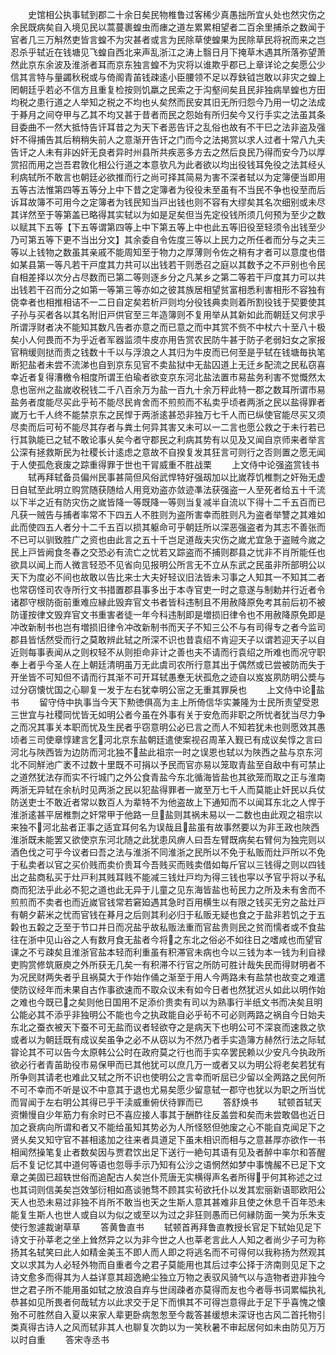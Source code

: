 <!-- { "loadSidebar": true } -->
　　史馆相公执事轼到郡二十余日矣民物椎鲁过客稀少真愚拙所宜乆处也然灾伤之余民既病矣自入境见民以蒿蔓裹蝗虫而瘗之道左累累相望者二百余里捕杀之数闻于官者几三万斛然吏皆言蝗不为灾甚者或言为民除草使蝗果为民除草民将祝而来之岂忍杀乎轼近在钱塘见飞蝗自西北来声乱浙江之涛上翳日月下掩草木遇其所落弥望萧然此京东余波及淮浙者耳而京东独言蝗不为灾将以谁欺乎郡已上章详论之矣愿公少信其言特与量蠲秋税或与倚阁青苖钱疎逺小臣腰领不足以荐鈇钺岂敢以非灾之蝗上罔朝廷乎若必不信方且重复检按则饥羸之民索之于沟壑间矣且民非独病旱蝗也方田均税之患行道之人举知之税之不均也乆矣然而民安其旧无所归怨今乃用一切之法成于朞月之间夺甲与乙其不均又甚于昔者而民之怨始有所归矣今又行手实之法虽其条目委曲不一然大抵恃告讦耳昔之为天下者恶告讦之乱俗也故有不干巳之法非盗及强奸不得捕告其后稍稍失前人之意渐开告讦之门而今之法掲赏以求人过者十常八九夫告讦之人未有非凶奸无良者异时州县所共疾恶多方去之然后良民乃得而安今乃以厚赏招而用之岂吾君敦化相公行道之本意欤凡为此者欲以均出役钱耳免役之法其经乆利病轼所不敢言也朝廷必欲推而行之尚可择其简易为害不深者轼以为定簿便当即用五等古法惟第四等五等分上中下昔之定簿者为役役未至虽有不当民不争也役至而后诉耳故簿不可用今之定簿者为钱民知当戸出钱也则不容有大缪矣其名次细别或未尽其详然至于等第盖已略得其实轼以为如是足矣但当先定役钱所须几何预为至少之数以赋其下五等【下五等谓第四等上中下第五等上中也此五等旧役至轻须令出钱至少乃可第五等下更不当出分文】其余委自令佐度三等以上民力之所任者而分与之夫三等以上钱物之数虽其亲戚不能周知至于物力之厚薄则令佐之稍有才者可以意度也借如某县第一等凡若干戸度其力共可以出钱若干则悉召之庭以其数予之不戸别也令民自相差择以次分占尽数而已第二等则逐乡分之凡某乡之第二等若干戸度其力可以共出钱若干召而分之如第一等第三等亦如之彼其族居相望贫富相悉利害相形不容独有侥幸者也相推相诘不一二日自定矣若析戸则均分役钱典卖则着所割役钱于契要使其子孙与买者各以其名附旧戸供官至三年造簿则不复用举从其新如此而朝廷又何求乎所谓浮财者决不能知其数凡告者亦意之而已意之而中其赏不赀不中杖六十至八十极矣小人何畏而不为乎近者军器监须牛皮亦用告赏农民防牛甚于防子老弱妇女之家报官稍缓则挞而责之钱数十千以与浮浪之人其归为牛皮而已何至是乎轼在钱塘毎执笔断犯盐者未尝不流涕也自到京东见官不卖盐狱中无盐囚道上无迁乡配流之民私窃喜幸近者复得漕檄令相度所谓王伯瑜者欲变京东河北盐法置市易盐务利害不觉慨然太息也宻州之盐嵗收税钱二千八百余万为盐一百九十余万秤此特一郡之数耳所谓市易盐务者度能尽买此乎茍不能尽民肯舍而不煎煎而不私卖乎顷者两浙之民以盐得罪者嵗万七千人终不能禁京东之民悍于两浙逺甚恐非独万七千人而已纵使官能尽买又须尽卖而后可茍不能尽其存者与粪土何异其害又未可以一二言也愿公救之于未行若已行其孰能已之轼不敢论事乆矣今者守郡民之利病其势有以见及又闻自京师来者举言公深有拯救斯民为社稷长计逺虑之意故不自揆复发其狂言可则行之否则置之愿无闻于人使孤危衰废之踪重得罪于世也干冐威重不胜战栗
　　上文侍中论强盗赏钱书
　　轼再拜轼备员偏州民事甚简但风俗武悍特好强刼加以比嵗荐饥椎剽之奸殆无虚日自轼至此明立购赏随获随给人用竞劝盗亦敛迹凖法获强盗一人至死者给五十千流以下半之近有防灾伤之嵗皆降一等既降一等则当复减半自流以下得十二千五百而已凡获一贼告与捕者率常不下四五人不胜则为盗所害幸而胜则凡为盗者举讐之其难如此而使四五人者分十二千五百以损其躯命可乎朝廷所以深恶强盗者为其志不善张而不已可以驯致胜广之资也由此言之五十千岂足道哉夫灾伤之嵗尤宜急于盗贼今嵗之民上戸皆阙食冬春之交恐必有流亡之忧若又踪盗而不捕则郡县之忧非不肖所能任也欲具以闻上而人微言轻恐不见省向见报明公所言无不立从东武之民虽非所部明公以天下为度必不间也故敢以告比来士大夫好轻议旧法皆未习事之人知其一不知其二者也常窃怪司农寺所行文书措置郡县事多出于本寺官吏一时之意遂与制勅并行近者令诸郡守根防衙前重难应縁此毁弃官文书者皆科违制且不用赦降原免考其前后初不被防谨按律文毁弃官文书重害者徒一年今科违制即是増损旧律令也不用赦降原免即是冲改新制书也岂有増损旧律令冲改新制书而天子不知三公不与有司得专之者今监司郡县皆恬然受而行之莫敢辨此轼之所深不识也昔袁绍不肯迎天子以谓若迎天子以自近则每事表闻从之则权轻不从则拒命非计之善也夫不请而行袁绍之所难也而况守职奉上者乎今圣人在上朝廷清明虽万无此虞司农所行意其出于偶然或已尝被防而失于开坐皆不可知但不请而行其渐不可开耳轼愚惷无状孤危之迹自以岌岌夙防明公奬与过分窃懐忧国之心聊复一发于左右犹幸明公宻之无重其罪戾也
　　上文侍中论盐书
　　留守侍中执事当今天下勲徳俱高为主上所倚信华实兼隆为士民所责望受恩三世宜与社稷同忧皆无如明公者今虽在外事有关于安危而非职之所忧者犹当尽力争之而况其事关本职而忧及生民者乎窃意明公必已言之而人不知若犹未也则愿效其愚顷者三司使章惇建言乞河北京东盐朝廷遣使案视召周革入觐已有成议矣惇之言曰河北与陜西皆为边防而河北独不盐此祖宗一时之误恩也轼以为陜西之盐与京东河北不同觧池广袤不过数十里既不可捐以予民而官亦易以笼取青盐至自敌中有可禁止之道然犹法存而实不行城门之外公食青盐今东北循海皆盐也其欲笼而取之正与淮南两浙无异轼在余杭时见两浙之民以犯盐得罪者一嵗至万七千人而莫能止奸民以兵仗防送吏士不敢近者常以数百人为辈特不为他盗故上下通知而不以闻耳东北之人悍于淮浙逺甚平居椎剽之奸常甲于他路一旦盐则其祸未易以一二数也由此观之祖宗以来独不河北盐者正事之适宜耳何名为误哉且盐虽有故事然要以为非王政也陜西淮浙既未能罢又欲使京东河北随之此犹患风痹人曰吾左臂既病矣右臂何为独完则以酒色伐之可乎今议者曰吾之法与淮浙不同淮浙之民所以不免于私贩而灶戸所以不免于私卖者以官之买价贱而卖价贵耳今吾贱买而贱卖借如每斤官以三钱得之则以四钱出之盐商私买于灶戸利其贱耳贱不能减三钱灶戸均为得三钱也寜以予官乎将以予私商而犯法乎此必不犯之道也此无异于儿童之见东海皆盐也茍民力之所及未有舍而不煎煎而不卖者也而近嵗官钱常若窘廹遇其急时百用横生以有限之钱买无穷之盐灶戸有朝夕薪米之忧而官钱在朞月之后则其利必归于私贩无疑也食之于盐非若饥之于五糓也五糓之乏至于节口并日而况盐乎故私贩法重而官盐贵则民之贫而懦者或不食盐往在浙中见山谷之人有数月食无盐者今将之东北之俗必不如往日之嗜咸也而望官课之不亏疎矣且淮浙官盐本轻而利重虽有积滞官未病也今以三钱为本一钱为利自禄吏购赏修筑厫庾之外所获无几矣一有积滞不行官之所防可胜计哉失民而得财明者不为况民财两失者乎且祸莫大于作始作俑之渐至于用人今两路未有盐禁也故变之难遣使防议经年而未果自古作事欲速而不取众议未有如今日者也然犹迟乆如此以明作始之难也今既已之矣则他日国用不足添价贵卖有司以为熟事行半纸文书而决矣且明公能必其不添乎非独明公不能也今之执政能自必乎茍不可必则两路之祸自今日始夫东北之蚕衣被天下蚕不可无盐而议者轻欲夺之是病天下也明公可不深哀而速救之欤或者以为朝廷既有成议矣虽争之必不从窃以为不然乃者手实造簿方赫然行法之际轼甞论其不可以告今太原韩公公时在政府莫之行也而手实卒罢民赖以少安凡今执政所欲必行者青苖助役市易保甲而已其他犹可以庶几万一或者又以为明公将老矣若犹有所争则其请老也难此又轼之所不识也使明公之言幸而听屈已少留以全两路之民何所不可不幸而不听是议不中意其于退也尤易矣愿少留意轼一郡守也犹以为职之所当忧而冐闻于左右明公其得已乎干渎威重俯伏待罪而已
　　答舒焕书
　　轼顿首轼天资懒慢自少年筋力有余时已不喜应接人事其于酬酢往反盖尝和矣而未尝敢倡也近日加之衰病向所谓和者又不能给虽知其势必为人所怪怒但弛废之心不能自克闻足下之贤乆矣又知守官不甚相逺加之往来者具道足下虽未相识而相与之意甚厚亦欲作一书相闻然操笔复止者数矣因与贾君饮出足下送行一絶句其语有见及者醉中率尔和答醒后不复记忆其中道何等语也忽辱手示乃知有公沙之语惘然如梦中事愧赧不已足下文章之美固已超轶世俗而追配古人矣岂仆荒唐无实横得声名者所得乎何其称述之过也其词则信美矣岂效邹衍相如髙谈驰骛不顾其实茍欲托仆以发其宏丽新语耶欧阳公天人也恐未易过非独不肖所不敢当也天之生斯人意其甚难非且使之休息千百年恐未能复生斯人也世人或自以为似之或至以为过之非狂则愚而已何縁防面一笑为乐朱支使行怱遽裁谢草草
　　答黄鲁直书
　　轼顿首再拜鲁直教授长官足下轼始见足下诗文于孙莘老之坐上耸然异之以为非今世之人也莘老言此人人知之者尚少子可为称扬其名轼笑曰此人如精金美玉不即人而人即之将逃名而不可得何以我称扬为然观其文以求其为人必轻外物而自重者今之君子莫能用也其后过李公择于济南则见足下之诗文愈多而得其为人益详意其超逸絶尘独立万物之表驭风骑气以与造物者逰非独今世之君子所不能用虽如轼之放浪自弃与世阔疎者亦莫得而友也今者辱书词累幅执礼恭甚如见所畏者何哉轼方以此求交于足下而惧其不可得岂意得此于足下乎喜愧之懐殆不可胜然自入夏以来家人辈更卧病怱怱至今裁答甚缓想未深讶也古风二首托物引类真得古诗人之风而轼非其人也聊复次韵以为一笑秋暑不审起居何如未由防见万万以时自重
　　答宋寺丞书
